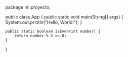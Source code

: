 package mi.proyecto;

public class App {
    public static void main(String[] args) {
        System.out.println("Hello, World!");
    }

    public static boolean isEven(int number) {
        return number % 2 == 0;
    }
}
